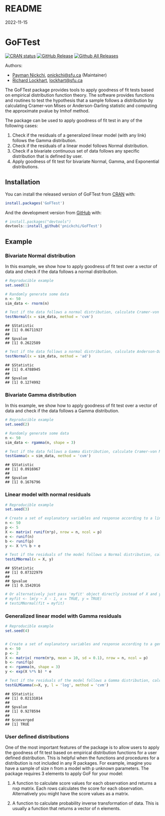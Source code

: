 README
================
2022-11-15

# GoFTest

<!-- badges: start -->

[![CRAN
status](https://www.r-pkg.org/badges/version/PEIMAN2)](https://cran.r-project.org/package=PEIMAN2)
[![GitHub
Release](https://img.shields.io/github/release/jafarilab/PEIMAN2?style=flat)](https://github.com/jafarilab/PEIMAN2/releases)
[![Github All
Releases](https://img.shields.io/github/downloads/jafarilab/PEIMAN2/total.svg?style=flat)](https://github.com/jafarilab/PEIMAN2)

<!-- badges: end -->

Authors:

- [Payman Nickchi](https://github.com/pnickchi), <pnickchi@sfu.ca>
  (Maintainer)
- [Richard Lockhart](http://www.sfu.ca/~lockhart/), <lockhart@sfu.ca>

The GoFTest package provides tools to apply goodness of fit tests based
on empirical distribution function theory. The software provides
functions and routines to test the hypothesis that a sample follows a
distribution by calculating Cramer-von Mises or Anderson-Darling
statistic and computing the approximate pvalue by Imhof method.

The package can be used to apply goodness of fit test in any of the
following cases:

1)  Check if the residuals of a generalized linear model (with any link)
    follows the Gamma distribution.
2)  Check if the residuals of a linear model follows Normal
    distribution.
3)  Check if a bivariate continuous set of data follows any specific
    distribution that is defined by user.
4)  Apply goodness of fit test for bivariate Normal, Gamma, and
    Exponential distributions.

## Installation

You can install the released version of GoFTest from
[CRAN](https://CRAN.R-project.org) with:

``` r
install.packages('GoFTest')
```

And the development version from [GitHub](https://github.com/) with:

``` r
# install.packages("devtools")
devtools::install_github('pnickchi/GoFTest')
```

## Example

### Bivariate Normal distribution

In this example, we show how to apply goodness of fit test over a vector
of data and check if the data follows a normal distribution.

``` r
# Reproducible example
set.seed(1)

# Randomly generate some data
n <- 50
sim_data <- rnorm(n)

# Test if the data follows a normal distribution, calculate Cramer-von Mises statistic and approximate pvalue
testNormal(x = sim_data, method = 'cvm')
```

    ## $Statistic
    ## [1] 0.06711927
    ## 
    ## $pvalue
    ## [1] 0.2622589

``` r
# Test if the data follows a normal distribution, calculate Anderson-Darling statistic and approximate pvalue
testNormal(x = sim_data, method = 'ad')
```

    ## $Statistic
    ## [1] 0.4788945
    ## 
    ## $pvalue
    ## [1] 0.1274992

### Bivariate Gamma distribution

In this example, we show how to apply goodness of fit test over a vector
of data and check if the data follows a Gamma distribution.

``` r
# Reproducible example
set.seed(2)

# Randomly generate some data
n <- 50
sim_data <- rgamma(n, shape = 3)

# Test if the data follows a Gamma distribution, calculate Cramer-von Mises statistic and approximate pvalue
testGamma(x = sim_data, method = 'cvm')
```

    ## $Statistic
    ## [1] 0.0916967
    ## 
    ## $pvalue
    ## [1] 0.1676796

### Linear model with normal residuals

``` r
# Reproducible example
set.seed(3)

# Create a set of explanatory variables and response according to a linear model
n <- 50
p <- 5
X <- matrix( runif(n*p), nrow = n, ncol = p)
e <- runif(n)
b <- runif(p)
y <- X %*% b + e

# Test if the residuals of the model follows a Normal distribution, calculate Cramer-von Mises statistic and approximate pvalue
testLMNormal(x = X, y)
```

    ## $Statistic
    ## [1] 0.07322979
    ## 
    ## $pvalue
    ## [1] 0.1542016

``` r
# Or alternatively just pass 'myfit' object directly instead of X and y:
# myfit <- lm(y ~ X - 1, x = TRUE, y = TRUE)
# testLMNormal(fit = myfit)
```

### Generalized linear model with Gamma residuals

``` r
# Reproducible example
set.seed(4)


# Create a set of explanatory variables and response according to a generalized linear model with log link
n <- 50
p <- 2
X <- matrix( rnorm(n*p, mean = 10, sd = 0.1), nrow = n, ncol = p)
b <- runif(p)
e <- rgamma(n, shape = 3)
y <- exp(X %*% b) * e

# Test if the residuals of the model follows a Gamma distribution, calculate Cramer-von Mises statistic and approximate pvalue
testGLMGamma(x=X, y, l = 'log', method = 'cvm')
```

    ## $Statistic
    ## [1] 0.02131014
    ## 
    ## $pvalue
    ## [1] 0.9278594
    ## 
    ## $converged
    ## [1] TRUE

### User defined distributions

One of the most important features of the package is to allow users to
apply the goodness of fit test based on empirical distribution functions
for a user defined distribution. This is helpful when the functions and
procedures for a distribution is not included in any R packages. For
example, imagine you have a sample of size n from a model with p unknown
parameters. The package requires 3 elements to apply GoF for your model:

1)  A function to calculate score values for each observation and
    returns a nxp matrix. Each rows calculates the score for each
    observation. Alternatively you might have the score values as a
    matrix.

2)  A function to calculate probability inverse transformation of data.
    This is usually a function that returns a vector of n elements.
